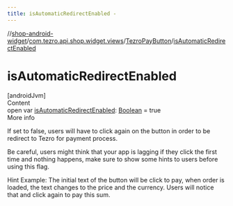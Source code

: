 ```yaml
---
title: isAutomaticRedirectEnabled -
---
```

//[shop-android-widget](../../../index.md)/[com.tezro.api.shop.widget.views](../index.md)/[TezroPayButton](index.md)/[isAutomaticRedirectEnabled](is-automatic-redirect-enabled.md)



# isAutomaticRedirectEnabled  
[androidJvm]  
Content  
open var [isAutomaticRedirectEnabled](is-automatic-redirect-enabled.md): [Boolean](https://kotlinlang.org/api/latest/jvm/stdlib/kotlin/-boolean/index.html) = true  
More info  


If set to false, users will have to click again on the button in order to be redirect to Tezro for payment process.



Be careful, users might think that your app is lagging if they click the first time and nothing happens, make sure to show some hints to users before using this flag.



Hint Example: The initial text of the button will be click to pay, when order is loaded, the text changes to the price and the currency. Users will notice that and click again to pay this sum.

  



